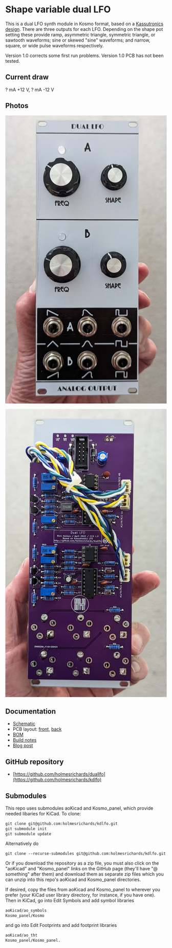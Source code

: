 # Shape variable dual LFO

This is a dual LFO synth module in Kosmo format, based on a [Kassutronics design](https://kassu2000.blogspot.com/2015/10/variable-waveshape-lfo.html). There are three outputs for each LFO. Depending on the shape pot setting these provide ramp, asymmetric triangle, symmetric triangle, or sawtooth waveforms; sine or skewed "sine" waveforms; and narrow, square, or wide pulse waveforms respectively.

Version 1.0 corrects some first run problems. Version 1.0 PCB has not been tested.

## Current draw
? mA +12 V, ? mA -12 V


## Photos

![front](Images/front.jpg)

![front](Images/back.jpg)

## Documentation

* [Schematic](Docs/kdlfo.pdf)
* PCB layout: [front](Docs/kdlfo_layout_front.pdf), [back](Docs/kdlfo_layout_back.pdf)
* [BOM](Docs/kdlfo_bom.md)
* [Build notes](Docs/build.md)
* [Blog post](https://analogoutputblog.wordpress.com/2022/05/11/kassutronics-dual-lfo/)

## GitHub repository

* [https://github.com/holmesrichards/duallfo](https://github.com/holmesrichards/kdlfo)

## Submodules

This repo uses submodules aoKicad and Kosmo_panel, which provide needed libaries for KiCad. To clone:

```
git clone git@github.com:holmesrichards/kdlfo.git
git submodule init
git submodule update
```


Alternatively do

```
git clone --recurse-submodules git@github.com:holmesrichards/kdlfo.git
```

Or if you download the repository as a zip file, you must also click on the "aoKicad" and "Kosmo\_panel" links on the GitHub page (they'll have "@ something" after them) and download them as separate zip files which you can unzip into this repo's aoKicad and Kosmo\_panel directories.

If desired, copy the files from aoKicad and Kosmo\_panel to wherever you prefer (your KiCad user library directory, for instance, if you have one). Then in KiCad, go into Edit Symbols and add symbol libraries 

```
aoKicad/ao_symbols
Kosmo_panel/Kosmo
```
and go into Edit Footprints and add footprint libraries 
```
aoKicad/ao_tht
Kosmo_panel/Kosmo_panel.
```
